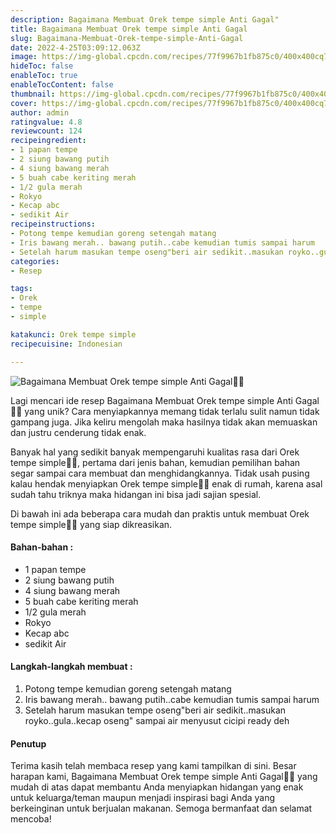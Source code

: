 ```yaml
---
description: Bagaimana Membuat Orek tempe simple Anti Gagal"
title: Bagaimana Membuat Orek tempe simple Anti Gagal
slug: Bagaimana-Membuat-Orek-tempe-simple-Anti-Gagal
date: 2022-4-25T03:09:12.063Z
image: https://img-global.cpcdn.com/recipes/77f9967b1fb875c0/400x400cq70/photo.jpg
hideToc: false
enableToc: true
enableTocContent: false
thumbnail: https://img-global.cpcdn.com/recipes/77f9967b1fb875c0/400x400cq70/photo.jpg
cover: https://img-global.cpcdn.com/recipes/77f9967b1fb875c0/400x400cq70/photo.jpg
author: admin
ratingvalue: 4.8
reviewcount: 124
recipeingredient:
- 1 papan tempe
- 2 siung bawang putih
- 4 siung bawang merah
- 5 buah cabe keriting merah
- 1/2 gula merah
- Rokyo
- Kecap abc
- sedikit Air
recipeinstructions:
- Potong tempe kemudian goreng setengah matang
- Iris bawang merah.. bawang putih..cabe kemudian tumis sampai harum
- Setelah harum masukan tempe oseng"beri air sedikit..masukan royko..gula..kecap oseng" sampai air menyusut cicipi ready deh
categories:
- Resep

tags:
- Orek
- tempe
- simple

katakunci: Orek tempe simple
recipecuisine: Indonesian

---
```


![Bagaimana Membuat Orek tempe simple Anti Gagal👩‍🍳](https://img-global.cpcdn.com/recipes/77f9967b1fb875c0/400x400cq70/photo.jpg)

Lagi mencari ide resep Bagaimana Membuat Orek tempe simple Anti Gagal👩‍🍳 yang unik? Cara menyiapkannya memang tidak terlalu sulit namun tidak gampang juga. Jika keliru mengolah maka hasilnya tidak akan memuaskan dan justru cenderung tidak enak.

Banyak hal yang sedikit banyak mempengaruhi kualitas rasa dari Orek tempe simple👩‍🍳, pertama dari jenis bahan, kemudian pemilihan bahan segar sampai cara membuat dan menghidangkannya. Tidak usah pusing kalau hendak menyiapkan Orek tempe simple👩‍🍳 enak di rumah, karena asal sudah tahu triknya maka hidangan ini bisa jadi sajian spesial.

Di bawah ini ada beberapa cara mudah dan praktis untuk membuat Orek tempe simple👩‍🍳 yang siap dikreasikan.

<!--inarticleads1-->

#### Bahan-bahan :

- 1 papan tempe
- 2 siung bawang putih
- 4 siung bawang merah
- 5 buah cabe keriting merah
- 1/2 gula merah
- Rokyo
- Kecap abc
- sedikit Air

<!--inarticleads2-->

#### Langkah-langkah membuat :

1. Potong tempe kemudian goreng setengah matang
1. Iris bawang merah.. bawang putih..cabe kemudian tumis sampai harum
1. Setelah harum masukan tempe oseng"beri air sedikit..masukan royko..gula..kecap oseng" sampai air menyusut cicipi ready deh

#### Penutup

Terima kasih telah membaca resep yang kami tampilkan di sini. Besar harapan kami, Bagaimana Membuat Orek tempe simple Anti Gagal👩‍🍳 yang mudah di atas dapat membantu Anda menyiapkan hidangan yang enak untuk keluarga/teman maupun menjadi inspirasi bagi Anda yang berkeinginan untuk berjualan makanan. Semoga bermanfaat dan selamat mencoba!